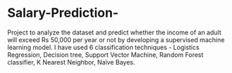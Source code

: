 # Salary-Prediction-
Project to analyze the dataset and predict whether the income of an adult will exceed Rs 50,000 per year or not by developing a supervised machine learning model. I have used 6 classification techniques - Logistics Regression, Decision tree, Support Vector Machine, Random Forest classifier, K Nearest Neighbor, Naïve Bayes.

